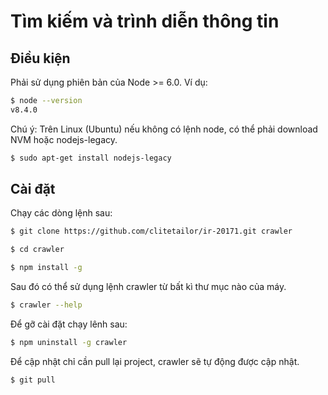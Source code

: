 Tìm kiếm và trình diễn thông tin
================================

Điều kiện
---------

Phải sử dụng phiên bản của Node >= 6.0. Ví dụ:

```bash
$ node --version
v8.4.0
```

Chú ý: Trên Linux (Ubuntu) nếu không có lệnh node, có thể phải download NVM hoặc nodejs-legacy.

```bash
$ sudo apt-get install nodejs-legacy
```

Cài đặt
-------

Chạy các dòng lệnh sau:

```bash
$ git clone https://github.com/clitetailor/ir-20171.git crawler

$ cd crawler

$ npm install -g
```

Sau đó có thể sử dụng lệnh crawler từ bất kì thư mục nào của máy.

```bash
$ crawler --help
```

Để gỡ cài đặt chạy lênh sau:

```bash
$ npm uninstall -g crawler
```

Để cập nhật chỉ cần pull lại project, crawler sẽ tự động được cập nhật.

```bash
$ git pull
```